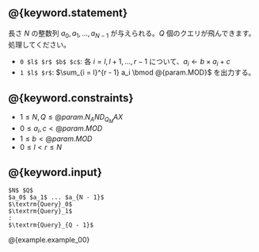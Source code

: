 ## @{keyword.statement}
長さ $N$ の整数列 $a_0, a_1, \dots, a_{N - 1}$ が与えられる。$Q$ 個のクエリが飛んできます。処理してください。

- `0 $l$ $r$ $b$ $c$`: 各 $i = l, l+1, \dots, {r - 1}$ について、$a_i \gets b \times a_i + c$
- `1 $l$ $r$`: $\sum_{i = l}^{r - 1} a_i \bmod @{param.MOD}$ を出力する。

## @{keyword.constraints}

- $1 \leq N, Q \leq @{param.N_AND_Q_MAX}$
- $0 \leq a_i, c < @{param.MOD}$
- $1 \leq b < @{param.MOD}$
- $0 \leq l < r \leq N$

## @{keyword.input}

~~~
$N$ $Q$
$a_0$ $a_1$ ... $a_{N - 1}$
$\textrm{Query}_0$
$\textrm{Query}_1$
:
$\textrm{Query}_{Q - 1}$
~~~

@{example.example_00}
